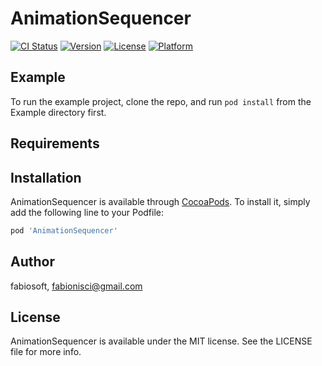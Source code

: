 # AnimationSequencer

[![CI Status](https://img.shields.io/travis/fabiosoft/AnimationSequencer.svg?style=flat)](https://travis-ci.org/fabiosoft/AnimationSequencer)
[![Version](https://img.shields.io/cocoapods/v/AnimationSequencer.svg?style=flat)](https://cocoapods.org/pods/AnimationSequencer)
[![License](https://img.shields.io/cocoapods/l/AnimationSequencer.svg?style=flat)](https://cocoapods.org/pods/AnimationSequencer)
[![Platform](https://img.shields.io/cocoapods/p/AnimationSequencer.svg?style=flat)](https://cocoapods.org/pods/AnimationSequencer)

## Example

To run the example project, clone the repo, and run `pod install` from the Example directory first.

## Requirements

## Installation

AnimationSequencer is available through [CocoaPods](https://cocoapods.org). To install
it, simply add the following line to your Podfile:

```ruby
pod 'AnimationSequencer'
```

## Author

fabiosoft, fabionisci@gmail.com

## License

AnimationSequencer is available under the MIT license. See the LICENSE file for more info.
